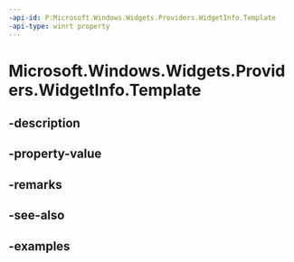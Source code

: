 ```yaml
---
-api-id: P:Microsoft.Windows.Widgets.Providers.WidgetInfo.Template
-api-type: winrt property
---
```


# Microsoft.Windows.Widgets.Providers.WidgetInfo.Template

<!--
public string Template { get; }
-->


## -description

## -property-value

## -remarks

## -see-also

## -examples


